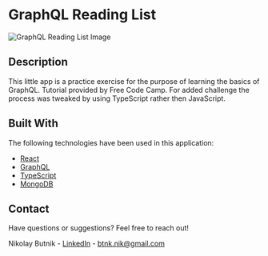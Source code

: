 # GraphQL Reading List

![GraphQL Reading List Image](https://github.com/nikolaybutnik/graphql-readinglist/blob/master/client/public/images/graphql-readinglist-screenshot.png?raw=true)

## Description

This little app is a practice exercise for the purpose of learning the basics of GraphQL. Tutorial provided by Free Code Camp. For added challenge the process was tweaked by using TypeScript rather then JavaScript.

## Built With

The following technologies have been used in this application:

- [React](https://reactjs.org/)
- [GraphQL](https://graphql.org/)
- [TypeScript](https://www.typescriptlang.org/)
- [MongoDB](https://www.mongodb.com/)

## Contact

Have questions or suggestions? Feel free to reach out!

Nikolay Butnik - [LinkedIn](https://www.linkedin.com/in/nikolay-butnik/) - btnk.nik@gmail.com
